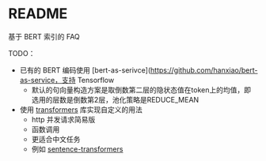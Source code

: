 # README

基于 BERT 索引的 FAQ

TODO：
- 已有的 BERT 编码使用 [bert-as-serivce](https://github.com/hanxiao/bert-as-service，支持 Tensorflow
  - 默认的句向量构造方案是取倒数第二层的隐状态值在token上的均值，即选用的层数是倒数第2层，池化策略是REDUCE_MEAN
- 使用 [transformers](https://github.com/huggingface/transformers/) 库实现自定义的用法
  - http 并发请求简易版
  - 函数调用
  - 更适合中文任务
  - 例如 [sentence-transformers](https://github.com/UKPLab/sentence-transformers)
